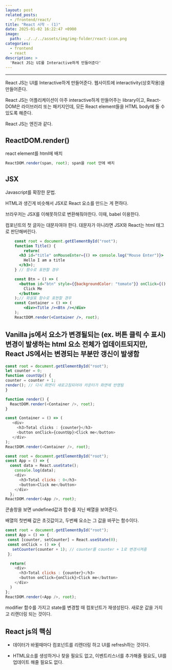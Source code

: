 ```yaml
---
layout: post
related_posts:
  - /frontend/react/
title: "React 시작 - (1)"
date: 2025-01-02 16:22:47 +0900
image:
  path: ../../../assets/img/img-folder/react-icon.png
categories:
  - frontend
  - react
description: >
  'React JS는 UI를 Interactive하게 만들어준다'
---
```


<hr>

React JS는 UI를 Interactive하게 만들어준다. 웹사이트에 interactivity(상호작용)을 만들어준다.

React JS는 어플리케이션이 아주 interactive하게 만들어주는 library이고, React-DOM은 라이브러리 또는 패키지인데, 모든 React element들을 HTML body에 둘 수 있도록 해준다.

React JS는 엔진과 같다.


## ReactDOM.render()

react element를 html에 배치

~~~js
ReactDOM.render(span, root); span을 root 안에 배치
~~~

## JSX

Javascript를 확장한 문법.

HTML과 생긴게 비슷해서 JSX로 React 요소를 만드는 게 편하다.

브라우저는 JSX를 이해못하므로 변환해줘야한다. 이때, babel 이용한다.

컴포넌트의 첫 글자는 대문자여야 한다. 대문자가 아니라면 JSX와 React는 html 태그로 판단해버린다.


~~~jsx
    const root = document.getElementById("root");
    function Title() {
        return(
      <h3 id="title" onMouseEnter={() => console.log("Mouse Enter")}>
        Hello I am a title
      </h3>);
    } // 함수로 표현할 경우

    const Btn = () => (
      <button id="btn" style={{backgroundColor: "tomato"}} onClick={() => console.log("I'm clicked")}>
        Click Me
      </button>
    );// 화살표 함수로 표현할 경우
    const Container = () => (
        <div><Title /><Btn /></div>
    );
    ReactDOM.render(<Container />, root);
~~~

## Vanilla js에서 요소가 변경될되는 (ex. 버튼 클릭 수 표시) 변경이 발생하는 html 요소 전체가 업데이트되지만, React JS에서는 변경되는 부분만 갱신이 발생함

~~~js
const root = document.getElementById("root");
let counter = 0;
function countUp() {
counter = counter + 1;
render(); // 다시 화면이 새로고침되어야 카운터가 화면에 반영됨
}

function render() {
  ReactDOM.render(<Container />, root); 
}

const Container = () => (
   <div>
     <h3>Total clicks : {counter}</h3>
     <button onClick={countUp}>Click me</button>
   </div>
);
ReactDOM.render(<Container />, root);
~~~

~~~js
const root = document.getElementById("root");
const App = () => {
  const data = React.useState();
    console.log(data);
    <div>
      <h3>Total clicks : 0</h3>
      <button>Click me</button>
    </div>
  };
ReactDOM.render(<App />, root);
~~~

콘솔창을 보면 undefined값과 함수를 지닌 배열을 보여준다.

배열의 첫번째 값은 초깃값이고,  두번째 요소는 그 값을 바꾸는 함수이다.

~~~js
const root = document.getElementById("root");
const App = () => {
 const [counter, setCounter] = React.useState(0);
 const onClick = () => {
   setCounter(counter + 1); // counter를 counter + 1로 변경시켜줌
 };

  return(
    <div>
      <h3>Total clicks : {counter}</h3>
      <button onClick={onClick}>Click me</button>
    </div>
  )
};
ReactDOM.render(<App />, root);
~~~

modifier 함수를 가지고 state를 변경할 때 컴포넌트가 재생성된다. 새로운 값을 가지고 리랜더링 되는 것이다.

## React js의 핵심

- 데이터가 바뀔때마다 컴포넌트를 리렌더링 하고 UI를 refresh하는 것이다.

- HTML요소를 생성하거나 찾을 필요도 없고, 이벤트리스너를 추가해줄 필요도, UI를 업데이트 해줄 필요도 없다.
